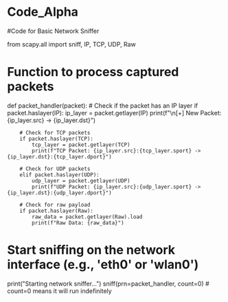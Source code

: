 # Code_Alpha

#Code for Basic Network Sniffer

from scapy.all import sniff, IP, TCP, UDP, Raw

# Function to process captured packets
def packet_handler(packet):
    # Check if the packet has an IP layer
    if packet.haslayer(IP):
        ip_layer = packet.getlayer(IP)
        print(f"\n[+] New Packet: {ip_layer.src} -> {ip_layer.dst}")

        # Check for TCP packets
        if packet.haslayer(TCP):
            tcp_layer = packet.getlayer(TCP)
            print(f"TCP Packet: {ip_layer.src}:{tcp_layer.sport} -> {ip_layer.dst}:{tcp_layer.dport}")

        # Check for UDP packets
        elif packet.haslayer(UDP):
            udp_layer = packet.getlayer(UDP)
            print(f"UDP Packet: {ip_layer.src}:{udp_layer.sport} -> {ip_layer.dst}:{udp_layer.dport}")

        # Check for raw payload
        if packet.haslayer(Raw):
            raw_data = packet.getlayer(Raw).load
            print(f"Raw Data: {raw_data}")

# Start sniffing on the network interface (e.g., 'eth0' or 'wlan0')
print("Starting network sniffer...")
sniff(prn=packet_handler, count=0)  # count=0 means it will run indefinitely
